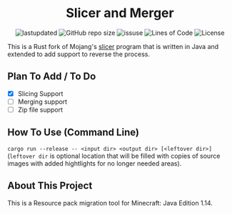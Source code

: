 <h1 align="center">Slicer and Merger</h1>

<p align="center">
  <a><img alt="lastupdated" src="https://img.shields.io/github/last-commit/BJTMastermind/Slicer_and_Merger"></a>
  <a><img alt="GitHub repo size" src="https://img.shields.io/github/repo-size/BJTMastermind/Slicer_and_Merger"></a>
  <a><img alt="issuse" src="https://img.shields.io/github/issues/BJTMastermind/Slicer_and_Merger"></a>
  <a><img alt="Lines of Code" src="https://img.shields.io/tokei/lines/github/BJTMastermind/Slicer_and_Merger"></a>
  <a><img alt="License" src="https://img.shields.io/badge/License-MIT-blue.svg"></a>
</p>

  This is a Rust fork of Mojang's [slicer](https://github.com/Mojang/slicer) program that is written in Java and extended to add support to reverse the process.

## Plan To Add / To Do

- [x] Slicing Support
- [ ] Merging support
- [ ] Zip file support

## How To Use (Command Line)

``cargo run --release -- <input dir> <output dir> [<leftover dir>]`` (``leftover dir`` is optional location that will be filled with copies of source images with added hightlights for no longer needed areas).

## About This Project

This is a Resource pack migration tool for Minecraft: Java Edition 1.14.

